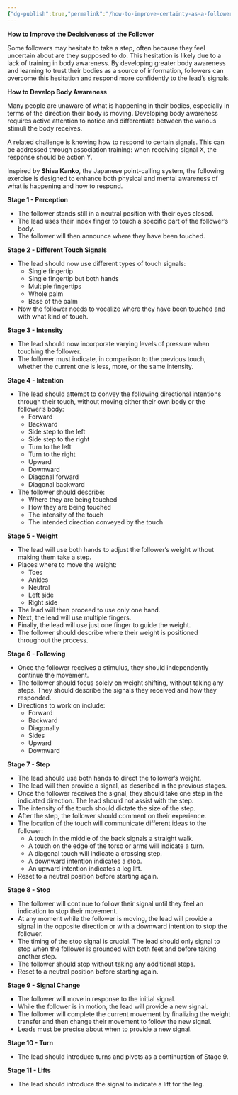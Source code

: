 ```yaml
---
{"dg-publish":true,"permalink":"/how-to-improve-certainty-as-a-follower/","created":"2024-09-26T10:28:29.194-04:00","updated":"2024-10-16T13:32:27.900-04:00"}
---
```



**How to Improve the Decisiveness of the Follower**

Some followers may hesitate to take a step, often because they feel uncertain about are they supposed to do. This hesitation is likely due to a lack of training in body awareness. By developing greater body awareness and learning to trust their bodies as a source of information, followers can overcome this hesitation and respond more confidently to the lead’s signals.

**How to Develop Body Awareness**

Many people are unaware of what is happening in their bodies, especially in terms of the direction their body is moving. Developing body awareness requires active attention to notice and differentiate between the various stimuli the body receives.

A related challenge is knowing how to respond to certain signals. This can be addressed through association training: when receiving signal X, the response should be action Y.

Inspired by **Shisa Kanko**, the Japanese point-calling system, the following exercise is designed to enhance both physical and mental awareness of what is happening and how to respond.

**Stage 1 - Perception**
- The follower stands still in a neutral position with their eyes closed.
- The lead uses their index finger to touch a specific part of the follower’s body.
- The follower will then announce where they have been touched.

**Stage 2 - Different Touch Signals**
- The lead should now use different types of touch signals:
	- Single fingertip
	- Single fingertip but both hands
	- Multiple fingertips
	- Whole palm
	- Base of the palm
- Now the follower needs to vocalize where they have been touched and with what kind of touch.

**Stage 3 - Intensity**
- The lead should now incorporate varying levels of pressure when touching the follower.
- The follower must indicate, in comparison to the previous touch, whether the current one is less, more, or the same intensity.

**Stage 4 - Intention**
- The lead should attempt to convey the following directional intentions through their touch, without moving either their own body or the follower’s body:
	- Forward
	- Backward
	- Side step to the left
	- Side step to the right
	- Turn to the left
	- Turn to the right
	- Upward
	- Downward
	- Diagonal forward
	- Diagonal backward
- The follower should describe:
	- Where they are being touched
	- How they are being touched
	- The intensity of the touch
	- The intended direction conveyed by the touch

**Stage 5 - Weight**
- The lead will use both hands to adjust the follower’s weight without making them take a step.
- Places where to move the weight:
	- Toes
	- Ankles
	- Neutral
	- Left side
	- Right side
- The lead will then proceed to use only one hand.
- Next, the lead will use multiple fingers.
- Finally, the lead will use just one finger to guide the weight.
- The follower should describe where their weight is positioned throughout the process.

**Stage 6 - Following**
- Once the follower receives a stimulus, they should independently continue the movement.
- The follower should focus solely on weight shifting, without taking any steps. They should describe the signals they received and how they responded.
- Directions to work on include:
	- Forward
	- Backward
	- Diagonally
	- Sides
	- Upward
	- Downward

**Stage 7 - Step**
- The lead should use both hands to direct the follower’s weight.
- The lead will then provide a signal, as described in the previous stages.
- Once the follower receives the signal, they should take one step in the indicated direction. The lead should not assist with the step.
- The intensity of the touch should dictate the size of the step.
- After the step, the follower should comment on their experience.
- The location of the touch will communicate different ideas to the follower:
	- A touch in the middle of the back signals a straight walk.
	- A touch on the edge of the torso or arms will indicate a turn.
	- A diagonal touch will indicate a crossing step.
	- A downward intention indicates a stop.
	- An upward intention indicates a leg lift.
- Reset to a neutral position before starting again.

**Stage 8 - Stop**
- The follower will continue to follow their signal until they feel an indication to stop their movement.
- At any moment while the follower is moving, the lead will provide a signal in the opposite direction or with a downward intention to stop the follower.
- The timing of the stop signal is crucial. The lead should only signal to stop when the follower is grounded with both feet and before taking another step.
- The follower should stop without taking any additional steps.
- Reset to a neutral position before starting again.

 **Stage 9 - Signal Change**
 - The follower will move in response to the initial signal.
- While the follower is in motion, the lead will provide a new signal.
- The follower will complete the current movement by finalizing the weight transfer and then change their movement to follow the new signal.
- Leads must be precise about when to provide a new signal.

**Stage 10 - Turn**
- The lead should introduce turns and pivots as a continuation of Stage 9.

**Stage 11 - Lifts**
- The lead should introduce the signal to indicate a lift for the leg.
